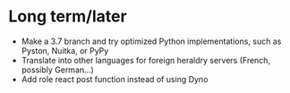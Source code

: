 # Long term/later
- Make a 3.7 branch and try optimized Python implementations, such as Pyston, Nuitka, or PyPy
- Translate into other languages for foreign heraldry servers (French, possibly German...)
- Add role react post function instead of using Dyno
